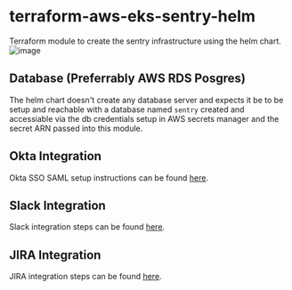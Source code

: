 # terraform-aws-eks-sentry-helm
Terraform module to create the sentry infrastructure using the helm chart.
![image](https://github.com/Snowflake-Labs/terraform-aws-eks-sentry-helm/assets/72515998/77df973c-6a8b-4add-a47b-8b158b9323f4)


## Database (Preferrably AWS RDS Posgres)
The helm chart doesn't create any database server and expects it be to be setup and reachable with a database named `sentry` created and accessiable via the db credentials setup in AWS secrets manager and the secret ARN passed into this module.

## Okta Integration

Okta SSO SAML setup instructions can be found [here](https://docs.sentry.io/product/accounts/sso/okta-sso/).


## Slack Integration
Slack integration steps can be found [here](https://docs.sentry.io/product/integrations/notification-incidents/slack/).

## JIRA Integration

JIRA integration steps can be found [here](https://docs.sentry.io/product/integrations/project-mgmt/jira/#jira-server).
